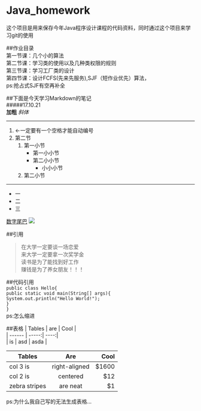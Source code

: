 # Java_homework
这个项目是用来保存今年Java程序设计课程的代码资料，同时通过这个项目来学习git的使用

##作业目录  
第一节课：几个小的算法  
第二节课：学习类的使用以及几种类权限的规则  
第三节课：学习工厂类的设计  
第四节课：设计FCFS(先来先服务),SJF（短作业优先）算法，  
		ps:抢占式SJF有空再补全

##下面是今天学习Markdown的笔记  
#####17.10.21  
**加粗**
*斜体*  

---
1. <-一定要有一个空格才能自动编号  
2. 第二节  
	1. 第一小节
		* 第一小小节
		* 第二小小节
			* 小小小节
	2. 第二小节 

---
- 一
- 二
- 三

[数字尾巴](http://www.dgtle.com)
![](http://s.dgtle.com/forum/201710/17/233647fwb75zqmbe5q6oke.jpg-1200px?imageView2/2/w/960)

##引用
>在大学一定要谈一场恋爱  
>来大学一定要拿一次奖学金  
>读书是为了能找到好工作  
>赚钱是为了养女朋友！！！

##代码引用  
`public class Hello{`  
	`public static void main(String[] args){`  
		`System.out.println("Hello World!");`  
	`}`  
`}`  
ps:怎么缩进

##表格
| Tables | are   | Cool |  
| ------ | -----:| ----:|  
| is     | asd   | asda |  


| Tables        | Are           | Cool  |  
| ------------- |:-------------:| -----:|  
| col 3 is      | right-aligned | $1600 |  
| col 2 is      | centered      |   $12 |  
| zebra stripes | are neat      |    $1 |  
ps:为什么我自己写的无法生成表格...